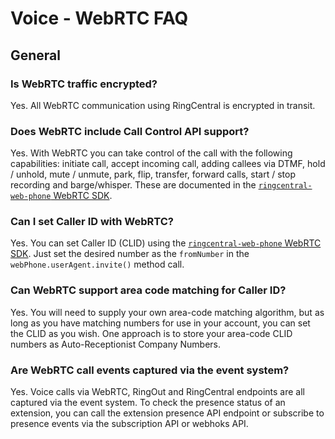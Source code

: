 # Voice - WebRTC FAQ

## General

### Is WebRTC traffic encrypted?

Yes. All WebRTC communication using RingCentral is encrypted in transit.

### Does WebRTC include Call Control API support?

Yes. With WebRTC you can take control of the call with the following capabilities: initiate call, accept incoming call, adding callees via DTMF, hold / unhold, mute / unmute, park, flip, transfer, forward calls, start / stop recording and barge/whisper. These are documented in the [`ringcentral-web-phone` WebRTC SDK](https://github.com/ringcentral/ringcentral-web-phone).

### Can I set Caller ID with WebRTC?

Yes. You can set Caller ID (CLID) using the [`ringcentral-web-phone` WebRTC SDK](https://github.com/ringcentral/ringcentral-web-phone). Just set the desired number as the `fromNumber` in the `webPhone.userAgent.invite()` method call.

### Can WebRTC support area code matching for Caller ID?

Yes. You will need to supply your own area-code matching algorithm, but as long as you have matching numbers for use in your account, you can set the CLID as you wish. One approach is to store your area-code CLID numbers as Auto-Receptionist Company Numbers.

### Are WebRTC call events captured via the event system?

Yes. Voice calls via WebRTC, RingOut and RingCentral endpoints are all captured via the event system. To check the presence status of an extension, you can call the extension presence API endpoint or subscribe to presence events via the subscription API or webhoks API.
